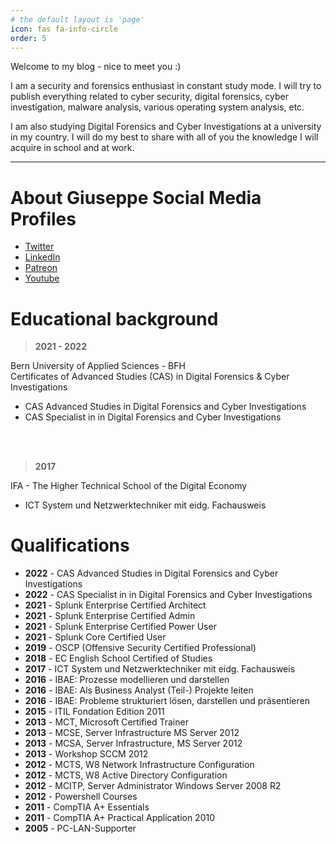 ```yaml
---
# the default layout is 'page'
icon: fas fa-info-circle
order: 5
---
```


Welcome to my blog - nice to meet you :)

I am a security and forensics enthusiast in constant study mode. I will try to publish everything related to cyber security, digital forensics, cyber investigation, malware analysis, various operating system analysis, etc.

I am also studying Digital Forensics and Cyber Investigations at a university in my country. 
I will do my best to share with all of you the knowledge I will acquire in school and at work.

---

# About Giuseppe Social Media Profiles
* [Twitter](https://twitter.com/foreguards)
* [LinkedIn](https://www.linkedin.com/in/giuseppe-paternicola-7a4b5089)
* [Patreon](https://www.patreon.com/foreguards)
* [Youtube](https://www.youtube.com/c/ForeGuards)


# Educational background
> **2021 - 2022**

Bern University of Applied Sciences - BFH <br>
Certificates of Advanced Studies (CAS) in Digital Forensics & Cyber Investigations

* CAS Advanced Studies in Digital Forensics and Cyber Investigations
* CAS Specialist in in Digital Forensics and Cyber Investigations
<br>
<br>

> **2017**

IFA - The Higher Technical School of the Digital Economy
<br>
* ICT System und Netzwerktechniker mit eidg. Fachausweis

# Qualifications
* **2022** - CAS Advanced Studies in Digital Forensics and Cyber Investigations
* **2022** - CAS Specialist in in Digital Forensics and Cyber Investigations
* **2021** - Splunk Enterprise Certified Architect
* **2021** - Splunk Enterprise Certified Admin
* **2021** - Splunk Enterprise Certified Power User
* **2021** - Splunk Core Certified User
* **2019** - OSCP (Offensive Security Certified Professional)
* **2018** - EC English School Certified of Studies
* **2017** - ICT System und Netzwerktechniker mit eidg. Fachausweis
* **2016** - IBAE: Prozesse modellieren und darstellen
* **2016** - IBAE: Als Business Analyst (Teil-) Projekte leiten
* **2016** - IBAE: Probleme strukturiert lösen, darstellen und präsentieren
* **2015** - ITIL Fondation Edition 2011
* **2013** - MCT, Microsoft Certified Trainer
* **2013** - MCSE, Server Infrastructure MS Server 2012 
* **2013** - MCSA, Server Infrastructure, MS Server 2012 
* **2013** - Workshop SCCM 2012
* **2012** - MCTS, W8 Network Infrastructure Configuration 
* **2012** - MCTS, W8 Active Directory Configuration
* **2012** - MCITP, Server Administrator Windows Server 2008 R2 
* **2012** - Powershell Courses
* **2011** - CompTIA A+ Essentials
* **2011** - CompTIA A+ Practical Application 2010
* **2005** - PC-LAN-Supporter


